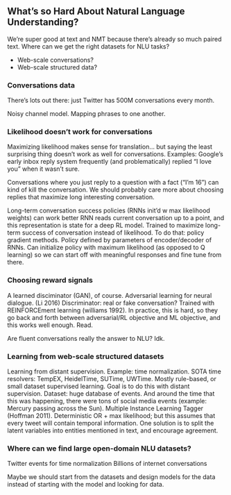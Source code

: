 ## What’s so Hard About Natural Language Understanding?

We’re super good at text and NMT because there’s already so much paired text.
Where can we get the right datasets for NLU tasks?
* Web-scale conversations?
* Web-scale structured data?

### Conversations data
There’s lots out there: just Twitter has 500M conversations every month.

Noisy channel model. Mapping phrases to one another.

### Likelihood doesn’t work for conversations
Maximizing likelihood makes sense for translation… but saying the least surprising thing doesn’t work as well for conversations. Examples: Google’s early inbox reply system frequently (and problematically) replied “I love you” when it wasn’t sure.

Conversations where you just reply to a question with a fact (“I’m 16”) can kind of kill the conversation. We should probably care more about choosing replies that maximize long interesting conversation.

Long-term conversation success policies (RNNs init’d w max likelihood weights) can work better
RNN reads current conversation up to a point, and this representation is state for a deep RL model.
Trained to maximize long-term success of conversation instead of likelihood.
To do that: policy gradient methods.
Policy defined by parameters of encoder/decoder of RNNs. 
Can initialize policy with maximum likelihood (as opposed to Q learning) so we can start off with meaningful responses and fine tune from there.

### Choosing reward signals
A learned disciminator (GAN), of course. 
Adversarial learning for neural dialogue. (Li 2016)
Discriminator: real or fake conversation?
Trained with REINFORCEment learning (williams 1992).
In practice, this is hard, so they go back and forth between adversarial/RL objective and ML objective, and this works well enough.
Read.

Are fluent conversations really the answer to NLU? Idk.

### Learning from web-scale structured datasets
Learning from distant supervision.
Example: time normalization. SOTA time resolvers: TempEX, HeidelTime, SUTime, UWTime. Mostly rule-based, or small dataset supervised learning.
Goal is to do this with distant supervision.
Dataset: huge database of events. And around the time that this was happening, there were tons of social media events (example: Mercury passing across the Sun). 
Multiple Instance Learning Tagger (Hoffman 2011). Deterministic OR + max likelihood; but this assumes that every tweet will contain temporal information. One solution is to split the latent variables into entities mentioned in text, and encourage agreement. 

### Where can we find large open-domain NLU datasets?
Twitter events for time normalization
Billions of internet conversations

Maybe we should start from the datasets and design models for the data instead of starting with the model and looking for data.










